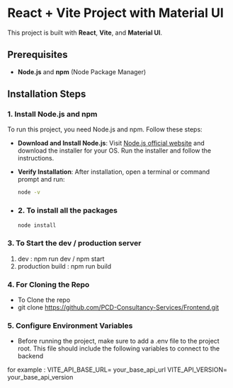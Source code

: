 # React + Vite Project with Material UI

This project is built with **React**, **Vite**, and **Material UI**.

## Prerequisites
- **Node.js** and **npm** (Node Package Manager)

## Installation Steps

### 1. Install Node.js and npm
To run this project, you need Node.js and npm. Follow these steps:

- **Download and Install Node.js**: Visit [Node.js official website](https://nodejs.org/) and download the installer for your OS. Run the installer and follow the instructions.
  
- **Verify Installation**: After installation, open a terminal or command prompt and run:
  ```bash
  node -v

- ### 2. To install all the packages
  ```bash
  node install

### 3. To Start the dev / production server
1. dev : npm run dev / npm start
2. production build : npm run build

### 4. For Cloning the Repo
- To Clone the repo 
- git clone https://github.com/PCD-Consultancy-Services/Frontend.git

### 5. Configure Environment Variables
- Before running the project, make sure to add a .env file to the project root. This file should include the following variables to connect to the backend

for example :
VITE_API_BASE_URL= your_base_api_url
VITE_API_VERSION= your_base_api_version

